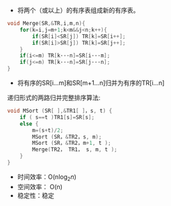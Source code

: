 - 将两个（或以上）的有序表组成新的有序表。
```C
void Merge(SR,&TR,i,m,n){
	for(k=i,j=m+1;k<m&&j<n;k++){
		if(SR[i]<SR[j]) TR[k]=SR[i++];
		if(SR[i]>SR[j]) TR[k]=SR[j++];
	}
	if(i<=m) TR[k···n]=SR[i···m];
	if(j<=n) TR[k···n]=SR[j···n];
}
```
- 将有序的SR[i…m]和SR[m+1…n]归并为有序的TR[i…n]

递归形式的两路归并完整排序算法:
```C
void MSort (SR[ ],&TR1[ ]，s, t) {
	if ( s==t )TR1[s]=SR[s];       
    else {  
	    m=(s+t)/2;
	    MSort (SR，&TR2，s, m);    
	    MSort (SR，&TR2，m+1, t );
	    Merge(TR2， TR1， s, m, t );
	}
}
```
- 时间效率：O(n$\log_{2}n$)
- 空间效率： O(n) 
- 稳定性：稳定
